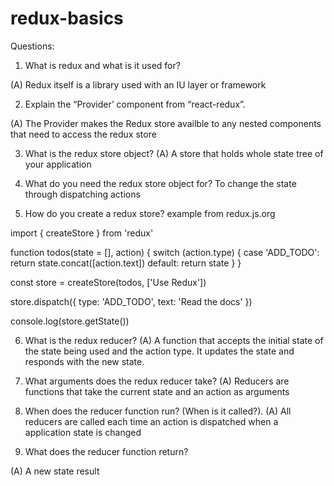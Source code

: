 # redux-basics
Questions:  
1. What is redux and what is it used for? 
 
 (A) Redux itself is a library used with an IU layer or framework
 
2. Explain the “Provider’ component from “react-redux”. 
 
 (A) The Provider makes the Redux store availble to any nested components that need to access the redux store
 
3. What is the redux store object? 
 (A) A store that holds whole state tree of your application
 
4. What do you need the redux store object for? 
To change the state through dispatching actions
 
5. How do you create a redux store? 
example from redux.js.org

import { createStore } from 'redux'

function todos(state = [], action) {
  switch (action.type) {
    case 'ADD_TODO':
      return state.concat([action.text])
    default:
      return state
  }
}

const store = createStore(todos, ['Use Redux'])

store.dispatch({
  type: 'ADD_TODO',
  text: 'Read the docs'
})

console.log(store.getState())
 
 
6. What is the redux reducer? 
 (A) A function that accepts the initial state of the state being used and the action type. It updates the state and responds with the new state.
 
7. What arguments does the redux reducer take? 
 (A) Reducers are functions that take the current state and an action as arguments
 
8. When does the reducer function run? (When is it called?). 
(A) All reducers are called each time an action is dispatched
when a application state is changed
 
9. What does the reducer function return? 
 
 (A) A new state result
